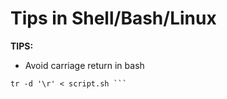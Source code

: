 # Tips in Shell/Bash/Linux

**TIPS:**

- Avoid carriage return in bash
``` 
tr -d '\r' < script.sh ```
